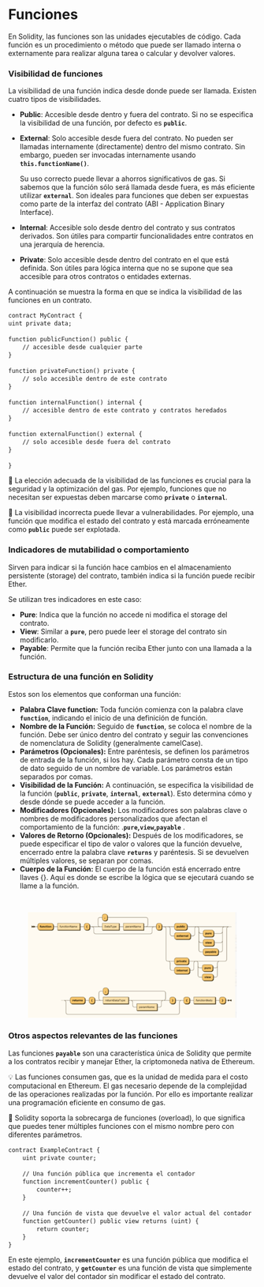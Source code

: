 # Funciones

En Solidity, las funciones son las unidades ejecutables de código. Cada función es un procedimiento o método que puede ser llamado interna o externamente para realizar alguna tarea o calcular y devolver valores.

### Visibilidad de funciones

La visibilidad de una función indica desde donde puede ser llamada. Existen cuatro tipos de visibilidades.

* **Public**: Accesible desde dentro y fuera del contrato. Si no se especifica la visibilidad de una función, por defecto es **`public`**.
*   **External**: Solo accesible desde fuera del contrato. No pueden ser llamadas internamente (directamente) dentro del mismo contrato. Sin embargo, pueden ser invocadas internamente usando **`this.functionName()`**.

    Su uso correcto puede llevar a ahorros significativos de gas. Si sabemos que la función sólo será llamada desde fuera, es más eficiente utilizar **`external`**. Son ideales para funciones que deben ser expuestas como parte de la interfaz del contrato (ABI - Application Binary Interface).
* **Internal**: Accesible solo desde dentro del contrato y sus contratos derivados. Son útiles para compartir funcionalidades entre contratos en una jerarquía de herencia.
* **Private**: Solo accesible desde dentro del contrato en el que está definida. Son útiles para lógica interna que no se supone que sea accesible para otros contratos o entidades externas.

A continuación se muestra la forma en que se indica la visibilidad de las funciones en un contrato.

```solidity
contract MyContract {
uint private data;

function publicFunction() public {
    // accesible desde cualquier parte
}

function privateFunction() private {
    // solo accesible dentro de este contrato
}

function internalFunction() internal {
    // accesible dentro de este contrato y contratos heredados
}

function externalFunction() external {
    // solo accesible desde fuera del contrato
}

}
```

🚨 La elección adecuada de la visibilidad de las funciones es crucial para la seguridad y la optimización del gas. Por ejemplo, funciones que no necesitan ser expuestas deben marcarse como **`private`** o **`internal`**.

🚨 La visibilidad incorrecta puede llevar a vulnerabilidades. Por ejemplo, una función que modifica el estado del contrato y está marcada erróneamente como **`public`** puede ser explotada.

### Indicadores de mutabilidad o comportamiento

Sirven para indicar si la función hace cambios en el almacenamiento persistente (storage) del contrato, también indica si la función puede recibir Ether.

Se utilizan tres indicadores en este caso:

* **Pure**: Indica que la función no accede ni modifica el storage del contrato.
* **View**: Similar a **`pure`**, pero puede leer el storage del contrato sin modificarlo.
* **Payable**: Permite que la función reciba Ether junto con una llamada a la función.

### Estructura de una función en Solidity

Estos son los elementos que conforman una función:

* **Palabra Clave function:** Toda función comienza con la palabra clave **`function`**, indicando el inicio de una definición de función.
* **Nombre de la Función:** Seguido de **`function`**, se coloca el nombre de la función. Debe ser único dentro del contrato y seguir las convenciones de nomenclatura de Solidity (generalmente camelCase).
* **Parámetros (Opcionales):** Entre paréntesis, se definen los parámetros de entrada de la función, si los hay. Cada parámetro consta de un tipo de dato seguido de un nombre de variable. Los parámetros están separados por comas.
* **Visibilidad de la Función:** A continuación, se especifica la visibilidad de la función (**`public`**, **`private`**, **`internal`**, **`external`**). Esto determina cómo y desde dónde se puede acceder a la función.
* **Modificadores (Opcionales):** Los modificadores son palabras clave o nombres de modificadores personalizados que afectan el comportamiento de la función: .**`pure`,`view`,`payable`** .
* **Valores de Retorno (Opcionales):** Después de los modificadores, se puede especificar el tipo de valor o valores que la función devuelve, encerrado entre la palabra clave **`returns`** y paréntesis. Si se devuelven múltiples valores, se separan por comas.
* **Cuerpo de la Función:** El cuerpo de la función está encerrado entre llaves {}. Aquí es donde se escribe la lógica que se ejecutará cuando se llame a la función.

<div>

<img src="https://prod-files-secure.s3.us-west-2.amazonaws.com/1c4f016a-3ef4-422a-bee4-76cbe41f54a1/ace209d7-33ec-4757-bdb1-cb1b776ae2d5/Untitled.png" alt="">

 

<figure><img src="../../.gitbook/assets/Funciones.png" alt=""><figcaption></figcaption></figure>

</div>

### Otros aspectos relevantes de las funciones

Las funciones **`payable`** son una característica única de Solidity que permite a los contratos recibir y manejar Ether, la criptomoneda nativa de Ethereum.

💡 Las funciones consumen gas, que es la unidad de medida para el costo computacional en Ethereum. El gas necesario depende de la complejidad de las operaciones realizadas por la función. Por ello es importante realizar una programación eficiente en consumo de gas.

🥸 Solidity soporta la sobrecarga de funciones (overload), lo que significa que puedes tener múltiples funciones con el mismo nombre pero con diferentes parámetros.

```solidity
contract ExampleContract {
    uint private counter;

    // Una función pública que incrementa el contador
    function incrementCounter() public {
        counter++;
    }

    // Una función de vista que devuelve el valor actual del contador
    function getCounter() public view returns (uint) {
        return counter;
    }
}
```

En este ejemplo, **`incrementCounter`** es una función pública que modifica el estado del contrato, y **`getCounter`** es una función de vista que simplemente devuelve el valor del contador sin modificar el estado del contrato.

